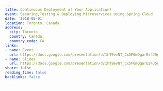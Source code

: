 ```yaml
---
title: Continuous Deployment of Your Application?
event: Securing,Testing & Deploying Microservices Using Spring Cloud
date: '2018-05-01'
location: Toronto, Canada
address:
  city: Toronto
  country: Canada
  country_code: CA
links:
- name: Event
  url: https://docs.google.com/presentation/d/1hT9evNT_Cx5FGmQgarEz4J5gDilTVd65-WDC86n0Q2g/edit?usp=sharing
- name: Slides
  url: https://docs.google.com/presentation/d/1hT9evNT_Cx5FGmQgarEz4J5gDilTVd65-WDC86n0Q2g/edit#slide=id.g2be28c493c_0_0
share: false
reading_time: false
backlinks: false

---
```

